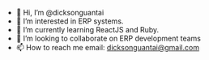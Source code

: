 - 👋 Hi, I’m @dicksonguantai
- 👀 I’m interested in ERP systems.
- 🌱 I’m currently learning ReactJS and Ruby.
- 💞️ I’m looking to collaborate on ERP development teams
- 📫 How to reach me email: dicksonguantai@gmail.com


